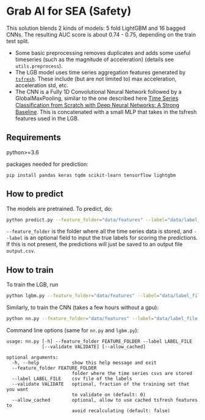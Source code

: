# Grab AI for SEA (Safety)

This solution blends 2 kinds of models: 5 fold LightGBM and 16 bagged CNNs. The resulting AUC score is about 0.74 - 0.75, depending on the train test split. 

- Some basic preprocessing removes duplicates and adds some useful timeseries (such as the magnitude of acceleration) (details see `utils.preprocess`). 
- The LGB model uses time series aggregation features generated by [`tsfresh`](https://tsfresh.readthedocs.io). These include (but are not limited to) max acceleration, acceleration std, etc. 
- The CNN is a Fully 1D Convolutional Neural Network followed by a GlobalMaxPooling, similar to the one described here [Time Series Classiﬁcation from Scratch with Deep Neural Networks: A Strong Baseline](https://arxiv.org/pdf/1611.06455.pdf). This is concatenated with a small MLP that takes in the tsfresh features used in the LGB.  

## Requirements

python>=3.6

packages needed for prediction: 

`pip install pandas keras tqdm scikit-learn tensorflow lightgbm`


## How to predict

The models are pretrained. To predict, do:

```sh
python predict.py --feature_folder="data/features" --label="data/label_file.csv"
```

`--feature_folder` is the folder where all the time series data is stored, and `--label` is an optional field to input the true labels for scoring the predictions. If this is not present, the predictions will just be saved to an output file `output.csv`. 

## How to train

To train the LGB, run

```sh
python lgbm.py --feature_folder="data/features" --label="data/label_file.csv" --validate=0.2
```

Similarly, to train the CNN (takes a few hours without a gpu):

```sh
python nn.py --feature_folder="data/features" --label="data/label_file.csv" --validate=0.2
```


Command line options (same for `nn.py` and `lgbm.py`):

```
usage: nn.py [-h] --feature_folder FEATURE_FOLDER --label LABEL_FILE
             [--validate VALIDATE] [--allow_cached]

optional arguments:
  -h, --help            show this help message and exit
  --feature_folder FEATURE_FOLDER
                        folder where the time series csvs are stored
  --label LABEL_FILE    csv file of the labels
  --validate VALIDATE   optional, fraction of the training set that you want
                        to validate on (default: 0)
  --allow_cached        optional, allow to use cached tsfresh features to
                        avoid recalculating (default: false)
```

